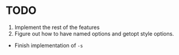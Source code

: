 # TODO

1. Implement the rest of the features
2. Figure out how to have named options and getopt style options.
  * Finish implementation of `-s`
